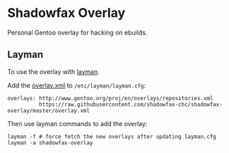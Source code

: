 Shadowfax Overlay
=================

Personal Gentoo overlay for hacking on ebuilds.

Layman
------

To use the overlay with [layman](https://wiki.gentoo.org/wiki/Layman).

Add the [overlay.xml](https://github.com/shadowfax-chc/shadowfax-overlay/blob/master/overlay.xml)
to `/etc/layman/layman.cfg`:

    overlays: http://www.gentoo.org/proj/en/overlays/repositories.xml
              https://raw.githubusercontent.com/shadowfax-chc/shadowfax-overlay/master/overlay.xml

Then use layman commands to add the overlay:

    layman -f # force fetch the new overlays after updating layman.cfg
    layman -a shadowfax-overlay
